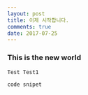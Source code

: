 ```yaml
---
layout: post
title: 이제 시작합니다.
comments: true
date: 2017-07-25
---
```


### This is the new world


`Test
Test1
`
~~~
code snipet
~~~
